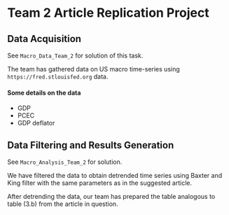 # Team 2 Article Replication Project

## Data Acquisition
See `Macro_Data_Team_2` for solution of this task.

The team has gathered data on US macro time-series using `https://fred.stlouisfed.org` data.

#### Some details on the data
- GDP
- PCEC
- GDP deflator


## Data Filtering and Results Generation
See `Macro_Analysis_Team_2` for solution.

We have filtered the data to obtain detrended time series using Baxter and King filter with the same parameters as in the suggested article.

After detrending the data, our team has prepared the table analogous to table (3.b) from the article in question.




